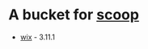 # A bucket for [scoop](https://github.com/lukesampson/scoop)
* [wix](https://github.com/wixtoolset/wix3) - 3.11.1
